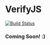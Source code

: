 # VerifyJS

[![Build Status](https://travis-ci.org/yconoclast/verifyjs.svg)](https://travis-ci.org/yconoclast/verifyjs)

### Coming Soon! :)
